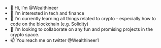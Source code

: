 - 👋 Hi, I’m @Wealthineer
- 👀 I’m interested in tech and finance
- 🌱 I’m currently learning all things related to crypto - especially how to code on the blockchain (e.g. Solidity)
- 💞️ I’m looking to collaborate on any fun and promising projects in the crypto space.
- 📫 You reach me on twitter @Wealthineer1

<!---
Wealthineer/Wealthineer is a ✨ special ✨ repository because its `README.md` (this file) appears on your GitHub profile.
You can click the Preview link to take a look at your changes.
--->
